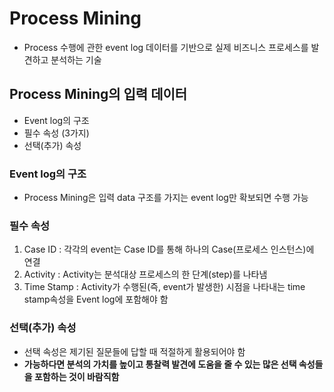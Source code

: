 # Process Mining
- Process 수행에 관한 event log 데이터를 기반으로 실제 비즈니스 프로세스를 발견하고 분석하는 기술

## Process Mining의 입력 데이터
- Event log의 구조
- 필수 속성 (3가지)
- 선택(추가) 속성

### Event log의 구조
- Process Mining은 입력 data 구조를 가지는 event log만 확보되면 수행 가능

### 필수 속성
1. Case ID : 각각의 event는 Case ID를 통해 하나의 Case(프로세스 인스턴스)에 연결
2. Activity : Activity는 분석대상 프로세스의 한 단계(step)를 나타냄
3. Time Stamp : Activity가 수행된(즉, event가 발생한) 시점을 나타내는 time stamp속성을 Event log에 포함해야 함

### 선택(추가) 속성
- 선택 속성은 제기된 질문들에 답할 때 적절하게 활용되어야 함
- **가능하다면 분석의 가치를 높이고 통찰력 발견에 도움을 줄 수 있는 많은 선택 속성들을 포함하는 것이 바람직함**

